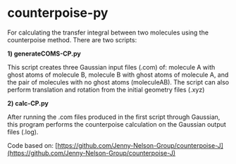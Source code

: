 # counterpoise-py

For calculating the transfer integral between two molecules using the counterpoise method. There are two scripts:

**1) generateCOMS-CP.py**

This script creates three Gaussian input files (.com) of: molecule A with ghost atoms of molecule B, molecule B with ghost atoms of molecule A, and the pair of molecules with no ghost atoms (moleculeAB). The script can also perform translation and rotation from the initial geometry files (.xyz)

**2) calc-CP.py**

After running the .com files produced in the first script through Gaussian, this program performs the counterpoise calculation on the Gaussian output files (.log).

Code based on: [https://github.com/Jenny-Nelson-Group/counterpoise-J](https://github.com/Jenny-Nelson-Group/counterpoise-J)